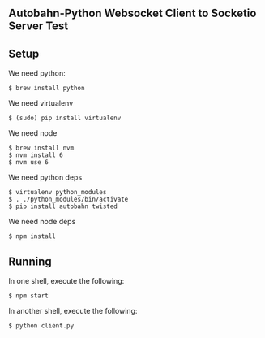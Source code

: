 Autobahn-Python Websocket Client to Socketio Server Test
--------------------------------------------------------

## Setup
We need python:

```
$ brew install python
```

We need virtualenv

```
$ (sudo) pip install virtualenv
```

We need node

```
$ brew install nvm
$ nvm install 6
$ nvm use 6
```

We need python deps

```
$ virtualenv python_modules
$ . ./python_modules/bin/activate
$ pip install autobahn twisted
```

We need node deps

```
$ npm install
```

## Running

In one shell, execute the following:

```
$ npm start
```

In another shell, execute the following:

```
$ python client.py
```
